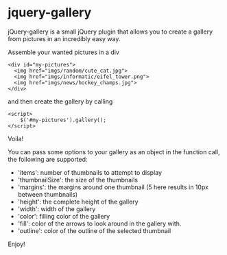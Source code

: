# jquery-gallery

jQuery-gallery is a small jQuery plugin that allows you to create a gallery from pictures in an incredibly easy way.

Assemble your wanted pictures in a div


    <div id="my-pictures">
      <img href="imgs/random/cute_cat.jpg">
      <img href="imgs/informatic/eifel_tower.png">
      <img href="imgs/news/hockey_champs.jpg">
    </div>

and then create the gallery by calling

    <script>
        $('#my-pictures').gallery();
    </script>

Voila!

You can pass some options to your gallery as an object in the function call, the following are supported:
* 'items': number of thumbnails to attempt to display
* 'thumbnailSize': the size of the thumbnails
* 'margins': the margins around one thumbnail (5 here results in 10px between thumbnails)
* 'height': the complete height of the gallery
* 'width': width of the gallery
* 'color': filling color of the gallery
* 'fill': color of the arrows to look around in the gallery with.
* 'outline': color of the outline of the selected thumbnail


Enjoy!
